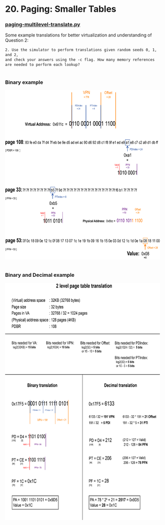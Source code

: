 # 20. Paging: Smaller Tables
### <a href="https://github.com/remzi-arpacidusseau/ostep-homework/tree/master/vm-smalltables">paging-multilevel-translate.py</a>
Some example translations for better virtualization and understanding of Question 2:

    2. Use the simulator to perform translations given random seeds 0, 1, and 2, 
    and check your answers using the -c flag. How many memory references are needed to perform each lookup?
#
### Binary example
<img style="vertical-align: top" src="https://github.com/AlexTemirbulatow/de.htwg.bsys.ostep-homeworks/blob/main/20.%20Homework/2multi-level-paging.jpg" width="710" height="550"></a>
<br><br>

### Binary and Decimal example
<img src="https://github.com/AlexTemirbulatow/de.htwg.bsys.ostep-homeworks/blob/main/20.%20Homework/2-level-page-table-translation.jpg" width="710" height="770"></a>
